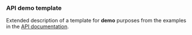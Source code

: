 ### API demo template

Extended description of a template for **demo** purposes from the examples in the [API documentation](https://templates.keboola.com/v1/documentation/).

